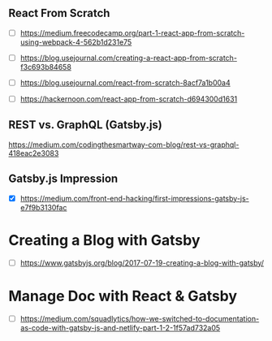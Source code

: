 


## React From Scratch
- [ ] https://medium.freecodecamp.org/part-1-react-app-from-scratch-using-webpack-4-562b1d231e75
- [ ] https://blog.usejournal.com/creating-a-react-app-from-scratch-f3c693b84658
- [ ] https://blog.usejournal.com/react-from-scratch-8acf7a1b00a4
- [ ] https://hackernoon.com/react-app-from-scratch-d694300d1631



## REST vs. GraphQL (Gatsby.js)
https://medium.com/codingthesmartway-com-blog/rest-vs-graphql-418eac2e3083


## Gatsby.js Impression
- [X] https://medium.com/front-end-hacking/first-impressions-gatsby-js-e7f9b3130fac


# Creating a Blog with Gatsby
- [ ] https://www.gatsbyjs.org/blog/2017-07-19-creating-a-blog-with-gatsby/

# Manage Doc with React & Gatsby
- [ ] https://medium.com/squadlytics/how-we-switched-to-documentation-as-code-with-gatsby-js-and-netlify-part-1-2-1f57ad732a05
